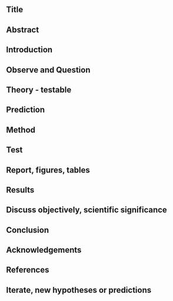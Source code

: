 ## Title

## Abstract

## Introduction 

## Observe and Question 

## Theory - testable

## Prediction

## Method 

## Test

## Report, figures, tables

## Results

## Discuss objectively, scientific significance 

## Conclusion 

## Acknowledgements

## References

## Iterate, new hypotheses or predictions

